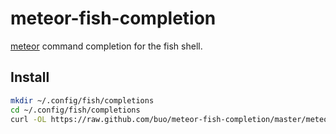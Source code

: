 # meteor-fish-completion

[meteor](https://www.meteor.com) command completion for the fish shell.

## Install

```sh
mkdir ~/.config/fish/completions
cd ~/.config/fish/completions
curl -OL https://raw.github.com/buo/meteor-fish-completion/master/meteor.fish
```
